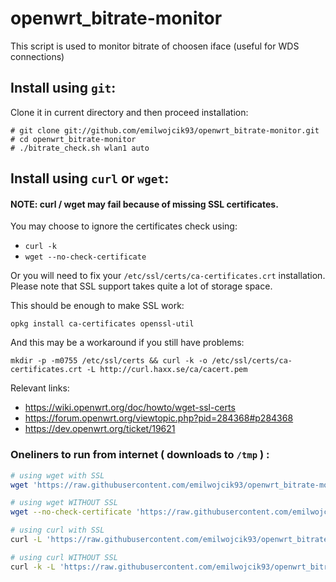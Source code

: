 # openwrt_bitrate-monitor
This script is used to monitor bitrate of choosen iface (useful for WDS connections)

## Install using `git`:  
Clone it in current directory and then proceed installation:
```
# git clone git://github.com/emilwojcik93/openwrt_bitrate-monitor.git
# cd openwrt_bitrate-monitor
# ./bitrate_check.sh wlan1 auto
```

## Install using `curl` or `wget`:  

#### NOTE: curl / wget may fail because of missing SSL certificates.
You may choose to ignore the certificates check using:
 - `curl -k`
 - `wget --no-check-certificate`  

Or you will need to fix your `/etc/ssl/certs/ca-certificates.crt` installation.  
Please note that SSL support takes quite a lot of storage space.  

This should be enough to make SSL work:  
```
opkg install ca-certificates openssl-util
```
And this may be a workaround if you still have problems:
```
mkdir -p -m0755 /etc/ssl/certs && curl -k -o /etc/ssl/certs/ca-certificates.crt -L http://curl.haxx.se/ca/cacert.pem
```
Relevant links:
 - https://wiki.openwrt.org/doc/howto/wget-ssl-certs
 - https://forum.openwrt.org/viewtopic.php?pid=284368#p284368
 - https://dev.openwrt.org/ticket/19621

### Oneliners to run from internet ( downloads to `/tmp` ) :
```bash
# using wget with SSL
wget 'https://raw.githubusercontent.com/emilwojcik93/openwrt_bitrate-monitor/main/bitrate_check.sh' -O "/tmp/bitrate_check.sh" && chmod 755 "/tmp/bitrate_check.sh" && /tmp/bitrate_check.sh  wlan1 auto

# using wget WITHOUT SSL
wget --no-check-certificate 'https://raw.githubusercontent.com/emilwojcik93/openwrt_bitrate-monitor/main/bitrate_check.sh' -O "/tmp/bitrate_check.sh" && chmod 755 "/tmp/bitrate_check.sh" && /tmp/bitrate_check.sh  wlan1 auto

# using curl with SSL
curl -L 'https://raw.githubusercontent.com/emilwojcik93/openwrt_bitrate-monitor/main/bitrate_check.sh' -o "/tmp/bitrate_check.sh" && chmod 755 "/tmp/bitrate_check.sh" && /tmp/bitrate_check.sh  wlan1 auto

# using curl WITHOUT SSL
curl -k -L 'https://raw.githubusercontent.com/emilwojcik93/openwrt_bitrate-monitor/main/bitrate_check.sh' -o "/tmp/bitrate_check.sh" && chmod 755 "/tmp/bitrate_check.sh" && /tmp/bitrate_check.sh  wlan1 auto
```
